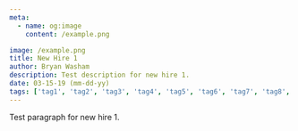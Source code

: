 ```yaml
---
meta:
  - name: og:image
    content: /example.png

image: /example.png
title: New Hire 1
author: Bryan Washam
description: Test description for new hire 1.
date: 03-15-19 (mm-dd-yy)
tags: ['tag1', 'tag2', 'tag3', 'tag4', 'tag5', 'tag6', 'tag7', 'tag8', 'tag9', 'tag10']
---
```


<BlogPost>
<p>

Test paragraph for new hire 1.

</p>
</BlogPost>
